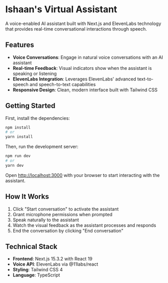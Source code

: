 # Ishaan's Virtual Assistant

A voice-enabled AI assistant built with Next.js and ElevenLabs technology that provides real-time conversational interactions through speech.

## Features

- **Voice Conversations**: Engage in natural voice conversations with an AI assistant
- **Real-time Feedback**: Visual indicators show when the assistant is speaking or listening
- **ElevenLabs Integration**: Leverages ElevenLabs' advanced text-to-speech and speech-to-text capabilities
- **Responsive Design**: Clean, modern interface built with Tailwind CSS

## Getting Started

First, install the dependencies:

```bash
npm install
# or
yarn install
```

Then, run the development server:

```bash
npm run dev
# or
yarn dev
```

Open [http://localhost:3000](http://localhost:3000) with your browser to start interacting with the assistant.

## How It Works

1. Click "Start conversation" to activate the assistant
2. Grant microphone permissions when prompted
3. Speak naturally to the assistant
4. Watch the visual feedback as the assistant processes and responds
5. End the conversation by clicking "End conversation"

## Technical Stack

- **Frontend**: Next.js 15.3.2 with React 19
- **Voice API**: ElevenLabs via @11labs/react
- **Styling**: Tailwind CSS 4
- **Language**: TypeScript